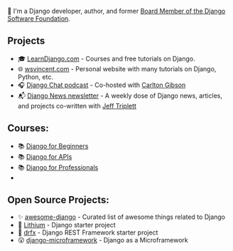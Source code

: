👋  I'm a Django developer, author, and former [Board Member of the Django Software Foundation](https://www.djangoproject.com/foundation/).

## Projects
* 🎓 [LearnDjango.com](https://learndjango.com) - Courses and free tutorials on Django.
* 🌐 [wsvincent.com](https://wsvincent.com) - Personal website with many tutorials on Django, Python, etc.
* 🎧 [Django Chat podcast](https://djangochat.com) - Co-hosted with [Carlton Gibson](https://github.com/carltongibson)
* 📬 [Django News newsletter](https://django-news.com) - A weekly dose of Django news, articles, and projects co-written with [Jeff Triplett](https://github.com/jefftriplett)

## Courses:
* 📚 [Django for Beginners]([https://djangoforbeginners.com](https://learndjango.com/courses/django-for-beginners/))
* 📚 [Django for APIs]([https://djangoforapis.com](https://learndjango.com/courses/django-for-apis/))
* 📚 [Django for Professionals](https://learndjango.com/courses/django-for-professionals/)
* 
## Open Source Projects:
* ✨ [awesome-django](https://github.com/wsvincent/awesome-django) - Curated list of awesome things related to Django
* 🔋 [Lithium](https://github.com/wsvincent/djangox) - Django starter project
* 🔧 [drfx](https://github.com/wsvincent/drfx) - Django REST Framework starter project
* 😲 [django-microframework](https://github.com/wsvincent/django-microframework) - Django as a Microframework
